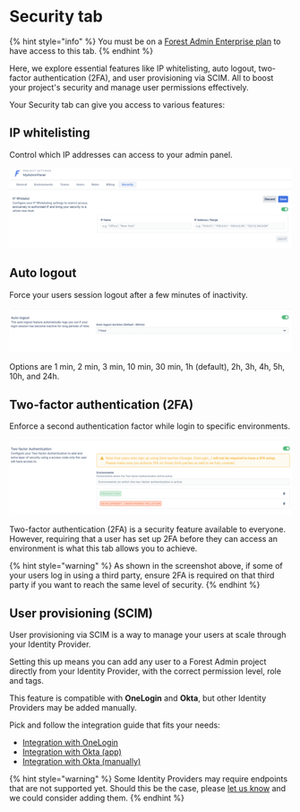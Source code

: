 # Security tab

{% hint style="info" %}
You must be on a [Forest Admin Enterprise plan](https://www.forestadmin.com/pricing) to have access to this tab.
{% endhint %}

Here, we explore essential features like IP whitelisting, auto logout, two-factor authentication (2FA), and user provisioning via SCIM. All to boost your project's security and manage user permissions effectively.

Your Security tab can give you access to various features:

## **IP whitelisting**

Control which IP addresses can access to your admin panel.

![](<../../.gitbook/assets/image (609).png>)

## **Auto logout**

Force your users session logout after a few minutes of inactivity.

![](<../../.gitbook/assets/image (274).png>)

Options are 1 min, 2 min, 3 min, 10 min, 30 min, 1h (default), 2h, 3h, 4h, 5h, 10h, and 24h.

## **Two-factor authentication (2FA)**

Enforce a second authentication factor while login to specific environments.

![](<../../.gitbook/assets/image (184).png>)

Two-factor authentication (2FA) is a security feature available to everyone. However, requiring that a user has set up 2FA before they can access an environment is what this tab allows you to achieve.

{% hint style="warning" %}
As shown in the screenshot above, if some of your users log in using a third party, ensure 2FA is required on that third party if you want to reach the same level of security.
{% endhint %}

## User provisioning (SCIM)

User provisioning via SCIM is a way to manage your users at scale through your Identity Provider.

Setting this up means you can add any user to a Forest Admin project directly from your Identity Provider, with the correct permission level, role and tags.

This feature is compatible with **OneLogin** and **Okta**, but other Identity Providers may be added manually.

Pick and follow the integration guide that fits your needs:

- [Integration with OneLogin](scim-integration-with-onelogin.md)
- [Integration with Okta (app)](scim-integration-with-okta.md)
- [Integration with Okta (manually)](manual-scim-integration-with-okta.md)

{% hint style="warning" %}
Some Identity Providers may require endpoints that are not supported yet. Should this be the case, please [let us know](https://community.forestadmin.com) and we could consider adding them.
{% endhint %}
